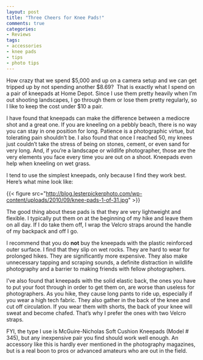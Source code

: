 ```yaml
---
layout: post
title: "Three Cheers for Knee Pads!"
comments: true
categories:
- Reviews
tags:
- accessories
- knee pads
- tips
- photo tips
---
```


How crazy that we spend $5,000 and up on a camera setup and we can get tripped up by not spending another $8.69?  That is exactly what I spend on a pair of kneepads at Home Depot. Since I use them pretty heavily when I’m out shooting landscapes, I go through them or lose them pretty regularly, so I like to keep the cost under $10 a pair.

I have found that kneepads can make the difference between a mediocre shot and a great one. If you are kneeling on a pebbly beach, there is no way you can stay in one position for long. Patience is a photographic virtue, but tolerating pain shouldn’t be. I also found that once I reached 50, my knees just couldn’t take the stress of being on stones, cement, or even sand for very long. And, if you’re a landscape or wildlife photographer, those are the very elements you face every time you are out on a shoot. Kneepads even help when kneeling on wet grass.

I tend to use the simplest kneepads, only because I find they work best. Here’s what mine look like:

{{< figure src="http://blog.lesterpickerphoto.com/wp-content/uploads/2010/09/knee-pads-1-of-31.jpg" >}}

The good thing about these pads is that they are very lightweight and flexible. I typically put them on at the beginning of my hike and leave them on all day. If I do take them off, I wrap the Velcro straps around the handle of my backpack and off I go.

I recommend that you do <strong>not</strong> buy the kneepads with the plastic reinforced outer surface. I find that they slip on wet rocks. They are hard to wear for prolonged hikes. They are significantly more expensive. They also make unnecessary tapping and scraping sounds, a definite distraction in wildlife photography and a barrier to making friends with fellow photographers.

I’ve also found that kneepads with the solid elastic back, the ones you have to put your foot through in order to get them on, are worse than useless for photographers. As you hike, they cause long pants to ride up, especially if you wear a high tech fabric. They also gather in the back of the knee and cut off circulation. If you wear them with shorts, the back of your knee will sweat and become chafed. That’s why I prefer the ones with two Velcro straps.

FYI, the type I use is McGuire-Nicholas Soft Cushion Kneepads (Model # 345), but any inexpensive pair you find should work well enough. An accessory like this is hardly ever mentioned in the photography magazines, but is a real boon to pros or advanced amateurs who are out in the field.